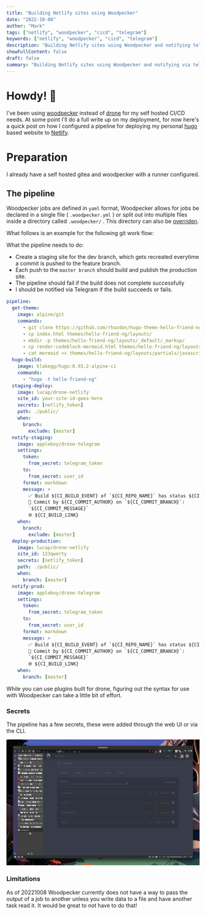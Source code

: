 ```yaml
---
title: "Building Netlify sites using Woodpecker"
date: "2022-10-08"
author: "Mark"
tags: ["netlify", "woodpecker", "cicd", "telegram"]
keywords: ["netlify", "woodpecker", "cicd", "telegram"]
description: "Building Netlify sites using Woodpecker and notifying telegram"
showFullContent: false
draft: false
summary: "Building Netlify sites using Woodpecker and notifying via telegram"
---
```


# Howdy! 👋

I've been using [woodpecker](https://woodpecker-ci.org) instead of [drone](https://www.drone.io) for my self hosted CI/CD needs.
At some point I'll do a full write up on my deployment, for now here's a quick post on how I configured a pipeline for deploying my personal [hugo](https://gohugo.io) based website to [Netlify](https://www.netlify.com).

# Preparation

I already have a self hosted gitea and woodpecker with a runner configured.

## The pipeline

Woodpecker jobs are defined in `yaml` format, Woodpecker allows for jobs be declared in
a single file ( `.woodpecker.yml` ) or split out into multiple files inside a directory
called `.woodpecker/` . This directory can also be [overriden](https://woodpecker-ci.org/docs/usage/project-settings).

What follows is an example for the following git work flow:

What the pipeline needs to do:
* Create a staging site for the dev branch, which gets recreated everytime a commit is pushed to the feature branch.
* Each push to the `master branch` should build and publish the production site.
* The pipeline should fail if the build does not complete successfully
* I should be notified via Telegram if the build succeeds or fails.

```yaml
pipeline:
  get-theme:
    image: alpine/git
    commands:
      - git clone https://github.com/rhazdon/hugo-theme-hello-friend-ng.git themes/hello-friend-ng
      - cp index.html themes/hello-friend-ng/layouts/
      - mkdir -p themes/hello-friend-ng/layouts/_default/_markup/
      - cp render-codeblock-mermaid.html themes/hello-friend-ng/layouts/_default/_markup/render-codeblock-mermaid.html
      - cat mermaid >> themes/hello-friend-ng/layouts/partials/javascript.html
  hugo-build:
    image: klakegg/hugo:0.93.2-alpine-ci
    commands:
      - "hugo -t hello-friend-ng"
  staging-deploy:
    image: lucap/drone-netlify
    site_id: your-site-id-goes-here
    secrets: [netlify_token]
    path: ./public/
    when:
      branch:
        exclude: [master]
  notify-staging:
    image: appleboy/drone-telegram
    settings:
      token:
        from_secret: telegram_token
      to:
        from_secret: user_id
      format: markdown
      message: >
        ✅ Build ${CI_BUILD_EVENT} of `${CI_REPO_NAME}` has status ${CI_BUILD_STATUS}.
        📝 Commit by ${CI_COMMIT_AUTHOR} on `${CI_COMMIT_BRANCH}`:
        `${CI_COMMIT_MESSAGE}`
        🌐 ${CI_BUILD_LINK}
    when:
      branch:
        exclude: [master]
  deploy-production:
    image: lucap/drone-netlify
    site_id: 123qwerty
    secrets: [netlify_token]
    path: ./public/
    when:
      branch: [master]
  notify-prod:
    image: appleboy/drone-telegram
    settings:
      token:
        from_secret: telegram_token
      to:
        from_secret: user_id
      format: markdown
      message: >
        ✅ Build ${CI_BUILD_EVENT} of `${CI_REPO_NAME}` has status ${CI_BUILD_STATUS}.
        📝 Commit by ${CI_COMMIT_AUTHOR} on `${CI_COMMIT_BRANCH}`:
        `${CI_COMMIT_MESSAGE}`
        🌐 ${CI_BUILD_LINK}
    when:
      branch: [master]
```

While you can use plugins built for drone, figuring out the syntax for
use with Woodpecker can take a little bit of effort.

### Secrets

The pipeline has a few secrets, these were added through the web UI or via the CLI.

![woodpecker secrets](woodpecker-secrets.png)

### Limitations

As of 20221008 Woodpecker currently does not have a way to pass the output of a job to another unless
you write data to a file and have another task read it. It would be great to not have
to do that!
